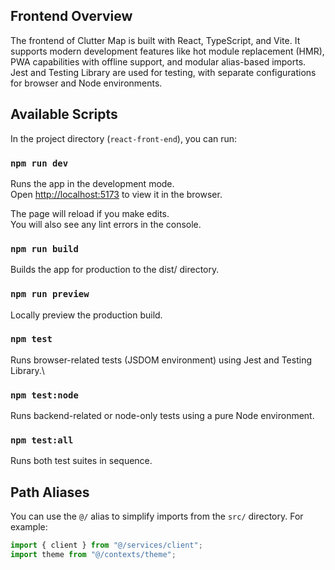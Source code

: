 ## Frontend Overview

The frontend of Clutter Map is built with React, TypeScript, and Vite. It supports modern development features like hot module replacement (HMR), PWA capabilities with offline support, and modular alias-based imports. Jest and Testing Library are used for testing, with separate configurations for browser and Node environments.

## Available Scripts

In the project directory (`react-front-end`), you can run:

### `npm run dev`

Runs the app in the development mode.\
Open [http://localhost:5173](http://localhost:5173) to view it in the browser.

The page will reload if you make edits.\
You will also see any lint errors in the console.

### `npm run build`

Builds the app for production to the dist/ directory.

### `npm run preview`

Locally preview the production build.

### `npm test`

Runs browser-related tests (JSDOM environment) using Jest and Testing Library.\

### `npm test:node`

Runs backend-related or node-only tests using a pure Node environment.

### `npm test:all`

Runs both test suites in sequence.

## Path Aliases

You can use the `@/` alias to simplify imports from the `src/` directory. For example:

```ts
import { client } from "@/services/client";
import theme from "@/contexts/theme";
```
